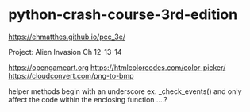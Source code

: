 # python-crash-course-3rd-edition
https://ehmatthes.github.io/pcc_3e/

Project: Alien Invasion
Ch 12-13-14

https://opengameart.org
https://htmlcolorcodes.com/color-picker/
https://cloudconvert.com/png-to-bmp


helper methods begin with an underscore ex. _check_events() and only affect the code within the enclosing function ....?